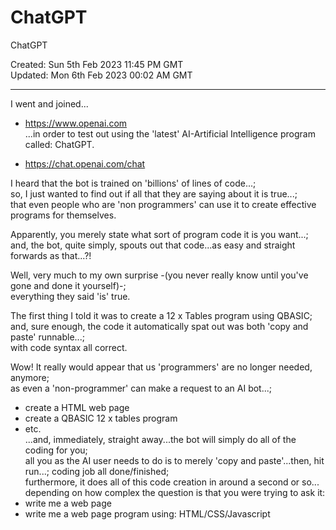# ChatGPT
ChatGPT

Created: Sun 5th Feb 2023 11:45 PM GMT  
Updated: Mon 6th Feb 2023 00:02 AM GMT

-----

I went and joined...
- https://www.openai.com  
...in order to test out using the 'latest' AI-Artificial Intelligence program called: ChatGPT.

- https://chat.openai.com/chat  

I heard that the bot is trained on 'billions' of lines of code...;    
so, I just wanted to find out if all that they are saying about it is true...;  
that even people who are 'non programmers' can use it to create effective programs for themselves.    

Apparently, you merely state what sort of program code it is you want...;   
and, the bot, quite simply, spouts out that code...as easy and straight forwards as that...?!  

Well, very much to my own surprise -(you never really know until you've gone and done it yourself)-;   
everything they said 'is' true. 

The first thing I told it was to create a 12 x Tables program using QBASIC;     
and, sure enough, the code it automatically spat out was both 'copy and paste' runnable...;   
with code syntax all correct.  

Wow! It really would appear that us 'programmers' are no longer needed, anymore;    
as even a 'non-programmer' can make a request to an AI bot...;  
- create a HTML web page  
- create a QBASIC 12 x tables program  
- etc.  
...and, immediately, straight away...the bot will simply do all of the coding for you;    
all you as the AI user needs to do is to merely 'copy and paste'...then, hit run...; coding job all done/finished;  
furthermore, it does all of this code creation in around a second or so...  
depending on how complex the question is that you were trying to ask it:    
- write me a web page  
- write me a web page program using: HTML/CSS/Javascript  
